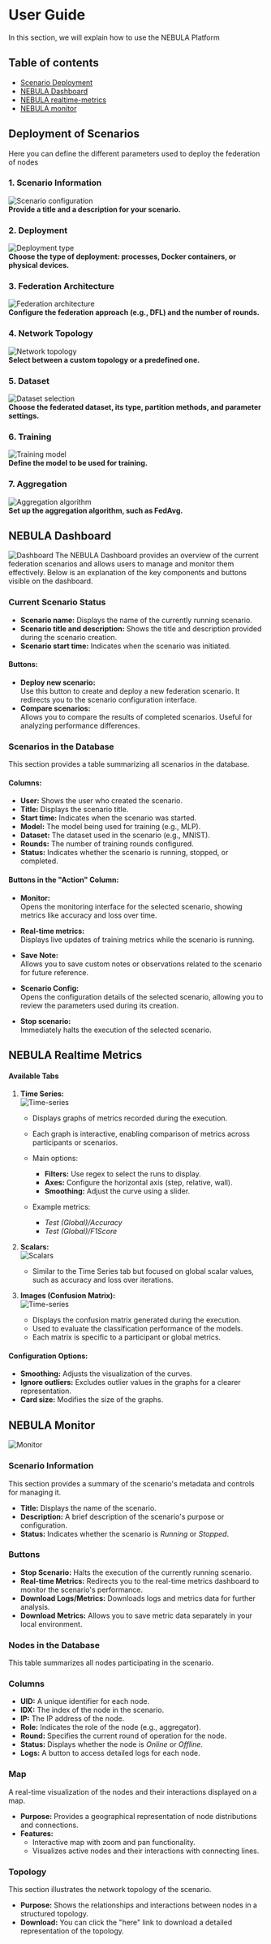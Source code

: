 # User Guide

In this section, we will explain how to use the NEBULA Platform

## Table of contents

-   [Scenario Deployment](#deployment-of-scenarios)
-   [NEBULA Dashboard](#nebula-dashboard)
-   [NEBULA realtime-metrics](#nebula-realtime-metrics)
-   [NEBULA monitor](#nebula-monitor)

## Deployment of Scenarios
Here you can define the different parameters used to deploy the federation of nodes
### 1. Scenario Information
![Scenario configuration](static/deployment/scenario_information.png)  
**Provide a title and a description for your scenario.**

### 2. Deployment
![Deployment type](static/deployment/deployment_type.png)  
**Choose the type of deployment: processes, Docker containers, or physical devices.**

### 3. Federation Architecture
![Federation architecture](static/deployment/federation_architecture.png)  
**Configure the federation approach (e.g., DFL) and the number of rounds.**

### 4. Network Topology
![Network topology](static/deployment/network_topology.png)  
**Select between a custom topology or a predefined one.**

### 5. Dataset
![Dataset selection](static/deployment/dataset_selection.png)  
**Choose the federated dataset, its type, partition methods, and parameter settings.**

### 6. Training
![Training model](static/deployment/training_model.png)  
**Define the model to be used for training.**

### 7. Aggregation
![Aggregation algorithm](static/deployment/aggregation_algorithm.png)  
**Set up the aggregation algorithm, such as FedAvg.**

## NEBULA Dashboard  
![Dashboard](static/dashboard/nebula-dashboard.png)
The NEBULA Dashboard provides an overview of the current federation scenarios and allows users to manage and monitor them effectively. Below is an explanation of the key components and buttons visible on the dashboard.

### Current Scenario Status  
- **Scenario name:** Displays the name of the currently running scenario.  
- **Scenario title and description:** Shows the title and description provided during the scenario creation.  
- **Scenario start time:** Indicates when the scenario was initiated.  

#### Buttons:  
- **Deploy new scenario:**  
  Use this button to create and deploy a new federation scenario. It redirects you to the scenario configuration interface.  
- **Compare scenarios:**  
  Allows you to compare the results of completed scenarios. Useful for analyzing performance differences.

### Scenarios in the Database  
This section provides a table summarizing all scenarios in the database.  

#### Columns:  
- **User:** Shows the user who created the scenario.  
- **Title:** Displays the scenario title.  
- **Start time:** Indicates when the scenario was started.  
- **Model:** The model being used for training (e.g., MLP).  
- **Dataset:** The dataset used in the scenario (e.g., MNIST).  
- **Rounds:** The number of training rounds configured.  
- **Status:** Indicates whether the scenario is running, stopped, or completed.  

#### Buttons in the "Action" Column:  
- **Monitor:**  
  Opens the monitoring interface for the selected scenario, showing metrics like accuracy and loss over time.  

- **Real-time metrics:**  
  Displays live updates of training metrics while the scenario is running.  

- **Save Note:**  
  Allows you to save custom notes or observations related to the scenario for future reference.

- **Scenario Config:**  
  Opens the configuration details of the selected scenario, allowing you to review the parameters used during its creation.    

- **Stop scenario:**  
  Immediately halts the execution of the selected scenario.

## NEBULA Realtime Metrics

#### **Available Tabs**  
1. **Time Series:**  
![Time-series](static/dashboard/realtime-time-series.png)
   - Displays graphs of metrics recorded during the execution.  
   - Each graph is interactive, enabling comparison of metrics across participants or scenarios.  
   - Main options:  
     - **Filters:** Use regex to select the runs to display.  
     - **Axes:** Configure the horizontal axis (step, relative, wall).  
     - **Smoothing:** Adjust the curve using a slider.

   - Example metrics:  
     - *Test (Global)/Accuracy*  
     - *Test (Global)/F1Score*

2. **Scalars:**  
![Scalars](static/dashboard/realtime-scalars.png)
   - Similar to the Time Series tab but focused on global scalar values, such as accuracy and loss over iterations.

3. **Images (Confusion Matrix):**  
![Time-series](static/dashboard/realtime-images.png)
   - Displays the confusion matrix generated during the execution.  
   - Used to evaluate the classification performance of the models.  
   - Each matrix is specific to a participant or global metrics.

#### **Configuration Options:**  
- **Smoothing:** Adjusts the visualization of the curves.  
- **Ignore outliers:** Excludes outlier values in the graphs for a clearer representation.  
- **Card size:** Modifies the size of the graphs.

## NEBULA Monitor
![Monitor](static/dashboard/monitor.png)

### Scenario Information  
This section provides a summary of the scenario's metadata and controls for managing it.  

- **Title:** Displays the name of the scenario.  
- **Description:** A brief description of the scenario's purpose or configuration.  
- **Status:** Indicates whether the scenario is *Running* or *Stopped*.  

### Buttons  
- **Stop Scenario:** Halts the execution of the currently running scenario.  
- **Real-time Metrics:** Redirects you to the real-time metrics dashboard to monitor the scenario's performance.  
- **Download Logs/Metrics:** Downloads logs and metrics data for further analysis.  
- **Download Metrics:** Allows you to save metric data separately in your local environment.  

### Nodes in the Database  
This table summarizes all nodes participating in the scenario.  

### Columns  
- **UID:** A unique identifier for each node.  
- **IDX:** The index of the node in the scenario.  
- **IP:** The IP address of the node.  
- **Role:** Indicates the role of the node (e.g., aggregator).  
- **Round:** Specifies the current round of operation for the node.  
- **Status:** Displays whether the node is *Online* or *Offline*.  
- **Logs:** A button to access detailed logs for each node.  

### Map  
A real-time visualization of the nodes and their interactions displayed on a map.  

- **Purpose:** Provides a geographical representation of node distributions and connections.  
- **Features:**  
  - Interactive map with zoom and pan functionality.  
  - Visualizes active nodes and their interactions with connecting lines.  

### Topology  
This section illustrates the network topology of the scenario.  

- **Purpose:** Shows the relationships and interactions between nodes in a structured topology.  
- **Download:** You can click the "here" link to download a detailed representation of the topology.  
